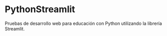 # PythonStreamlit
Pruebas de desarrollo web para educación con Python utilizando la librería Streamlit.
